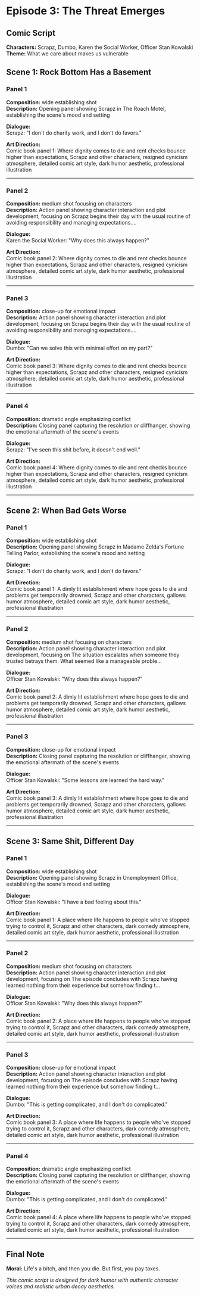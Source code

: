 # Episode 3: The Threat Emerges
## Comic Script

**Characters:** Scrapz, Dumbo, Karen the Social Worker, Officer Stan Kowalski
**Theme:** What we care about makes us vulnerable


## Scene 1: Rock Bottom Has a Basement


### Panel 1

**Composition:** wide establishing shot  
**Description:** Opening panel showing Scrapz in The Roach Motel, establishing the scene's mood and setting

**Dialogue:**  
Scrapz: "I don't do charity work, and I don't do favors."

**Art Direction:**  
Comic book panel 1: Where dignity comes to die and rent checks bounce higher than expectations, Scrapz and other characters, resigned cynicism atmosphere, detailed comic art style, dark humor aesthetic, professional illustration

---

### Panel 2

**Composition:** medium shot focusing on characters  
**Description:** Action panel showing character interaction and plot development, focusing on Scrapz begins their day with the usual routine of avoiding responsibility and managing expectations....

**Dialogue:**  
Karen the Social Worker: "Why does this always happen?"

**Art Direction:**  
Comic book panel 2: Where dignity comes to die and rent checks bounce higher than expectations, Scrapz and other characters, resigned cynicism atmosphere, detailed comic art style, dark humor aesthetic, professional illustration

---

### Panel 3

**Composition:** close-up for emotional impact  
**Description:** Action panel showing character interaction and plot development, focusing on Scrapz begins their day with the usual routine of avoiding responsibility and managing expectations....

**Dialogue:**  
Dumbo: "Can we solve this with minimal effort on my part?"

**Art Direction:**  
Comic book panel 3: Where dignity comes to die and rent checks bounce higher than expectations, Scrapz and other characters, resigned cynicism atmosphere, detailed comic art style, dark humor aesthetic, professional illustration

---

### Panel 4

**Composition:** dramatic angle emphasizing conflict  
**Description:** Closing panel capturing the resolution or cliffhanger, showing the emotional aftermath of the scene's events

**Dialogue:**  
Scrapz: "I've seen this shit before, it doesn't end well."

**Art Direction:**  
Comic book panel 4: Where dignity comes to die and rent checks bounce higher than expectations, Scrapz and other characters, resigned cynicism atmosphere, detailed comic art style, dark humor aesthetic, professional illustration

---

## Scene 2: When Bad Gets Worse


### Panel 1

**Composition:** wide establishing shot  
**Description:** Opening panel showing Scrapz in Madame Zelda's Fortune Telling Parlor, establishing the scene's mood and setting

**Dialogue:**  
Scrapz: "I don't do charity work, and I don't do favors."

**Art Direction:**  
Comic book panel 1: A dimly lit establishment where hope goes to die and problems get temporarily drowned, Scrapz and other characters, gallows humor atmosphere, detailed comic art style, dark humor aesthetic, professional illustration

---

### Panel 2

**Composition:** medium shot focusing on characters  
**Description:** Action panel showing character interaction and plot development, focusing on The situation escalates when someone they trusted betrays them. What seemed like a manageable proble...

**Dialogue:**  
Officer Stan Kowalski: "Why does this always happen?"

**Art Direction:**  
Comic book panel 2: A dimly lit establishment where hope goes to die and problems get temporarily drowned, Scrapz and other characters, gallows humor atmosphere, detailed comic art style, dark humor aesthetic, professional illustration

---

### Panel 3

**Composition:** close-up for emotional impact  
**Description:** Closing panel capturing the resolution or cliffhanger, showing the emotional aftermath of the scene's events

**Dialogue:**  
Officer Stan Kowalski: "Some lessons are learned the hard way."

**Art Direction:**  
Comic book panel 3: A dimly lit establishment where hope goes to die and problems get temporarily drowned, Scrapz and other characters, gallows humor atmosphere, detailed comic art style, dark humor aesthetic, professional illustration

---

## Scene 3: Same Shit, Different Day


### Panel 1

**Composition:** wide establishing shot  
**Description:** Opening panel showing Scrapz in Unemployment Office, establishing the scene's mood and setting

**Dialogue:**  
Officer Stan Kowalski: "I have a bad feeling about this."

**Art Direction:**  
Comic book panel 1: A place where life happens to people who've stopped trying to control it, Scrapz and other characters, dark comedy atmosphere, detailed comic art style, dark humor aesthetic, professional illustration

---

### Panel 2

**Composition:** medium shot focusing on characters  
**Description:** Action panel showing character interaction and plot development, focusing on The episode concludes with Scrapz having learned nothing from their experience but somehow finding t...

**Dialogue:**  
Officer Stan Kowalski: "Why does this always happen?"

**Art Direction:**  
Comic book panel 2: A place where life happens to people who've stopped trying to control it, Scrapz and other characters, dark comedy atmosphere, detailed comic art style, dark humor aesthetic, professional illustration

---

### Panel 3

**Composition:** close-up for emotional impact  
**Description:** Action panel showing character interaction and plot development, focusing on The episode concludes with Scrapz having learned nothing from their experience but somehow finding t...

**Dialogue:**  
Dumbo: "This is getting complicated, and I don't do complicated."

**Art Direction:**  
Comic book panel 3: A place where life happens to people who've stopped trying to control it, Scrapz and other characters, dark comedy atmosphere, detailed comic art style, dark humor aesthetic, professional illustration

---

### Panel 4

**Composition:** dramatic angle emphasizing conflict  
**Description:** Closing panel capturing the resolution or cliffhanger, showing the emotional aftermath of the scene's events

**Dialogue:**  
Dumbo: "This is getting complicated, and I don't do complicated."

**Art Direction:**  
Comic book panel 4: A place where life happens to people who've stopped trying to control it, Scrapz and other characters, dark comedy atmosphere, detailed comic art style, dark humor aesthetic, professional illustration

---

## Final Note
**Moral:** Life's a bitch, and then you die. But first, you pay taxes.

*This comic script is designed for dark humor with authentic character voices and realistic urban decay aesthetics.*
